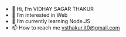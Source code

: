 - 👋 Hi, I’m VIDHAY SAGAR THAKUR
- 👀 I’m interested in Web
- 🌱 I’m currently learning Node.JS
- 📫 How to reach me vsthakur.it0@gmail.com

<!---
vsthakur101/vsthakur101 is a ✨ special ✨ repository because its `README.md` (this file) appears on your GitHub profile.
You can click the Preview link to take a look at your changes.
--->
